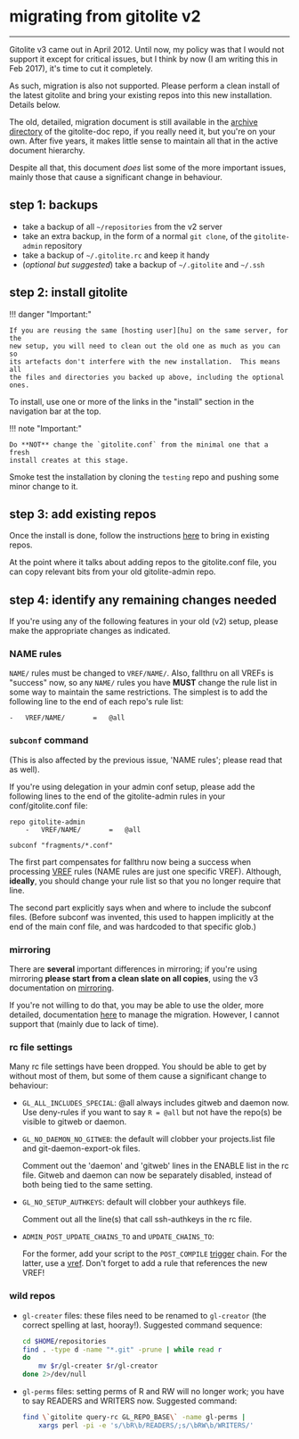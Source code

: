 # migrating from gitolite v2

----

Gitolite v3 came out in April 2012.  Until now, my policy was that I would not
support it except for critical issues, but I think by now (I am writing this
in Feb 2017), it's time to cut it completely.

As such, migration is also not supported.  Please perform a clean install of
the latest gitolite and bring your existing repos into this new installation.
Details below.

The old, detailed, migration document is still available in the [archive
directory][arch] of the gitolite-doc repo, if you really need it, but you're
on your own.  After five years, it makes little sense to maintain all that in
the active document hierarchy.

Despite all that, this document *does* list some of the more important issues,
mainly those that cause a significant change in behaviour.

[arch]: https://github.com/sitaramc/gitolite-doc/tree/master/archive

## step 1: backups

*   take a backup of all `~/repositories` from the v2 server
*   take an extra backup, in the form of a normal `git clone`, of the
    `gitolite-admin` repository
*   take a backup of `~/.gitolite.rc` and keep it handy
*   (*optional but suggested*) take a backup of `~/.gitolite` and `~/.ssh`

## step 2: install gitolite

!!! danger "Important:"

    If you are reusing the same [hosting user][hu] on the same server, for the
    new setup, you will need to clean out the old one as much as you can so
    its artefacts don't interfere with the new installation.  This means all
    the files and directories you backed up above, including the optional
    ones.

To install, use one or more of the links in the "install" section in the
navigation bar at the top.

!!! note "Important:"

    Do **NOT** change the `gitolite.conf` from the minimal one that a fresh
    install creates at this stage.

Smoke test the installation by cloning the `testing` repo and pushing some
minor change to it.

[hu]: concepts#the-hosting-user

## step 3: add existing repos

Once the install is done, follow the instructions [here][existing] to bring in
existing repos.

At the point where it talks about adding repos to the gitolite.conf file, you
can copy relevant bits from your old gitolite-admin repo.

[existing]: basic-admin#appendix-1-bringing-existing-repos-into-gitolite

## step 4: identify any remaining changes needed

If you're using any of the following features in your old (v2) setup, please
make the appropriate changes as indicated.

### NAME rules

`NAME/` rules must be changed to `VREF/NAME/`.  Also, fallthru on all VREFs is
"success" now, so any `NAME/` rules you have **MUST** change the rule list in
some way to maintain the same restrictions.  The simplest is to add the
following line to the end of each repo's rule list:

    -   VREF/NAME/       =   @all

### `subconf` command

(This is also affected by the previous issue, 'NAME rules'; please read that
as well).

If you're using delegation in your admin conf setup, please add the following
lines to the end of the gitolite-admin rules in your conf/gitolite.conf file:

    repo gitolite-admin
        -   VREF/NAME/       =   @all

    subconf "fragments/*.conf"

The first part compensates for fallthru now being a success when processing
[VREF](vref) rules (NAME rules are just one specific VREF).  Although,
**ideally**, you should change your rule list so that you no longer require
that line.

The second part explicitly says when and where to include the subconf files.
(Before subconf was invented, this used to happen implicitly at the end of the
main conf file, and was hardcoded to that specific glob.)

### mirroring

<!-- duplicated in mirroring.mkd with minor differences -->

There are **several** important differences in mirroring; if you're using
mirroring **please start from a clean slate on all copies**, using the v3
documentation on [mirroring](mirroring).

If you're not willing to do that, you may be able to use the older, more
detailed, documentation [here][arch] to manage the migration.  However, I
cannot support that (mainly due to lack of time).

### rc file settings

Many rc file settings have been dropped.  You should be able to get by without
most of them, but some of them cause a significant change to behaviour:

*   `GL_ALL_INCLUDES_SPECIAL`: @all always includes gitweb and daemon now.
    Use deny-rules if you want to say `R = @all` but not have the repo(s) be
    visible to gitweb or daemon.

*   `GL_NO_DAEMON_NO_GITWEB`: the default will clobber your projects.list file
    and git-daemon-export-ok files.

    Comment out the 'daemon' and 'gitweb' lines in the ENABLE list in the rc
    file.  Gitweb and daemon can now be separately disabled, instead of both
    being tied to the same setting.

*   `GL_NO_SETUP_AUTHKEYS`:  default will clobber your authkeys file.

    Comment out all the line(s) that call ssh-authkeys in the rc file.

*   `ADMIN_POST_UPDATE_CHAINS_TO` and `UPDATE_CHAINS_TO`:

    For the former, add your script to the `POST_COMPILE` [trigger](triggers)
    chain.  For the latter, use a [vref](vref).  Don't forget to add a rule that
    references the new VREF!

### wild repos

*   `gl-creater` files: these files need to be renamed to `gl-creator` (the
    correct spelling at last, hooray!).  Suggested command sequence:

    ```sh
    cd $HOME/repositories
    find . -type d -name "*.git" -prune | while read r
    do
        mv $r/gl-creater $r/gl-creator
    done 2>/dev/null
    ```

*   `gl-perms` files: setting perms of R and RW will no longer work; you have
    to say READERS and WRITERS now.  Suggested command:

    ```sh
    find \`gitolite query-rc GL_REPO_BASE\` -name gl-perms |
        xargs perl -pi -e 's/\bR\b/READERS/;s/\bRW\b/WRITERS/'
    ```

